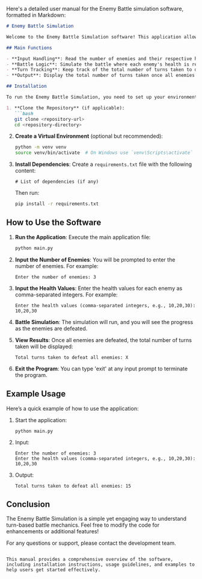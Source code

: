 Here's a detailed user manual for the Enemy Battle simulation software, formatted in Markdown:

```markdown
# Enemy Battle Simulation

Welcome to the Enemy Battle Simulation software! This application allows users to simulate a battle against a series of enemies, each with their own health values. The goal is to determine how many turns it takes to defeat all enemies.

## Main Functions

- **Input Handling**: Read the number of enemies and their respective health values from the user.
- **Battle Logic**: Simulate the battle where each enemy's health is reduced based on the turn number.
- **Turn Tracking**: Keep track of the total number of turns taken to defeat all enemies.
- **Output**: Display the total number of turns taken once all enemies are defeated.

## Installation

To run the Enemy Battle Simulation, you need to set up your environment and install the necessary dependencies. Follow these steps:

1. **Clone the Repository** (if applicable):
   ```bash
   git clone <repository-url>
   cd <repository-directory>
   ```

2. **Create a Virtual Environment** (optional but recommended):
   ```bash
   python -m venv venv
   source venv/bin/activate  # On Windows use `venv\Scripts\activate`
   ```

3. **Install Dependencies**:
   Create a `requirements.txt` file with the following content:
   ```
   # List of dependencies (if any)
   ```
   Then run:
   ```bash
   pip install -r requirements.txt
   ```

## How to Use the Software

1. **Run the Application**:
   Execute the main application file:
   ```bash
   python main.py
   ```

2. **Input the Number of Enemies**:
   You will be prompted to enter the number of enemies. For example:
   ```
   Enter the number of enemies: 3
   ```

3. **Input the Health Values**:
   Enter the health values for each enemy as comma-separated integers. For example:
   ```
   Enter the health values (comma-separated integers, e.g., 10,20,30): 10,20,30
   ```

4. **Battle Simulation**:
   The simulation will run, and you will see the progress as the enemies are defeated.

5. **View Results**:
   Once all enemies are defeated, the total number of turns taken will be displayed:
   ```
   Total turns taken to defeat all enemies: X
   ```

6. **Exit the Program**:
   You can type 'exit' at any input prompt to terminate the program.

## Example Usage

Here’s a quick example of how to use the application:

1. Start the application:
   ```
   python main.py
   ```

2. Input:
   ```
   Enter the number of enemies: 3
   Enter the health values (comma-separated integers, e.g., 10,20,30): 10,20,30
   ```

3. Output:
   ```
   Total turns taken to defeat all enemies: 15
   ```

## Conclusion

The Enemy Battle Simulation is a simple yet engaging way to understand turn-based battle mechanics. Feel free to modify the code for enhancements or additional features!

For any questions or support, please contact the development team.
```

This manual provides a comprehensive overview of the software, including installation instructions, usage guidelines, and examples to help users get started effectively.